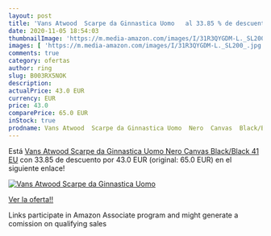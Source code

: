 ```yaml
---
layout: post
title: 'Vans Atwood  Scarpe da Ginnastica Uomo   al 33.85 % de descuento'
date: 2020-11-05 18:54:03
thumbnailImage: 'https://m.media-amazon.com/images/I/31R3QYGDM-L._SL200_.jpg'
images: [ 'https://m.media-amazon.com/images/I/31R3QYGDM-L._SL200_.jpg' ]
comments: true
category: ofertas
author: ring
slug: B003RX5NOK
description:
actualPrice: 43.0 EUR
currency: EUR
price: 43.0
comparePrice: 65.0 EUR
inStock: true
prodname: Vans Atwood  Scarpe da Ginnastica Uomo  Nero  Canvas  Black/Black  41 EU
---
```


Está [Vans Atwood  Scarpe da Ginnastica Uomo  Nero  Canvas  Black/Black  41 EU](https://www.amazon.it/dp/B003RX5NOK/?tag=tolees00-21) con 33.85 de descuento por 43.0 EUR (original: 65.0 EUR) en el siguiente enlace!

[![Vans Atwood  Scarpe da Ginnastica Uomo  ](https://m.media-amazon.com/images/I/31R3QYGDM-L._SL200_.jpg)](https://www.amazon.it/dp/B003RX5NOK/?tag=tolees00-21)

[Ver la oferta!!](https://www.amazon.it/dp/B003RX5NOK/?tag=tolees00-21)

Links participate in Amazon Associate program and might generate a comission on qualifying sales



